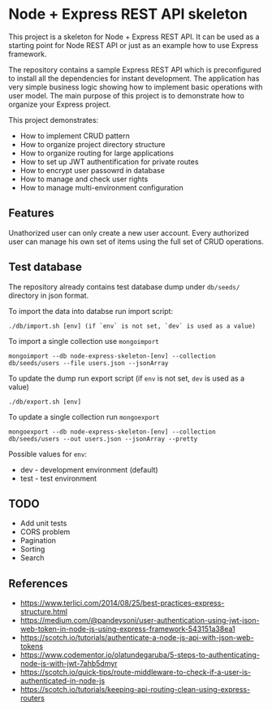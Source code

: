 # Node + Express REST API skeleton
This project is a skeleton for Node + Express REST API. It can be used as a starting point for Node REST API or just as an example how to use Express framework.

The repository contains a sample Express REST API which is preconfigured to install all the dependencies for instant development. The application has very simple business logic showing how to implement basic operations with user model. The main purpose of this project is to demonstrate how to organize your Express project.

This project demonstrates:
 * How to implement CRUD pattern
 * How to organize project directory structure
 * How to organize routing for large applications
 * How to set up JWT authentification for private routes
 * How to encrypt user passowrd in database
 * How to manage and check user rights
 * How to manage multi-environment configuration

## Features
Unathorized user can only create a new user account. Every authorized user can manage his own set of items using the full set of CRUD operations.

## Test database
The repository already contains test database dump under `db/seeds/` directory in json format.

To import the data into databse run import script:
```
./db/import.sh [env] (if `env` is not set, `dev` is used as a value)
```

To import a single collection use `mongoimport`
```
mongoimport --db node-express-skeleton-[env] --collection db/seeds/users --file users.json --jsonArray
```

To update the dump run export script (if `env` is not set, `dev` is used as a value)
```
./db/export.sh [env]
```

To update a single collection run `mongoexport`
```
mongoexport --db node-express-skeleton-[env] --collection db/seeds/users --out users.json --jsonArray --pretty
```

Possible values for `env`:
 * dev - development environment (default)
 * test - test environment

## TODO
 * Add unit tests
 * CORS problem
 * Pagination
 * Sorting
 * Search

## References
 * https://www.terlici.com/2014/08/25/best-practices-express-structure.html
 * https://medium.com/@pandeysoni/user-authentication-using-jwt-json-web-token-in-node-js-using-express-framework-543151a38ea1
 * https://scotch.io/tutorials/authenticate-a-node-js-api-with-json-web-tokens
 * https://www.codementor.io/olatundegaruba/5-steps-to-authenticating-node-js-with-jwt-7ahb5dmyr
 * https://scotch.io/quick-tips/route-middleware-to-check-if-a-user-is-authenticated-in-node-js
 * https://scotch.io/tutorials/keeping-api-routing-clean-using-express-routers